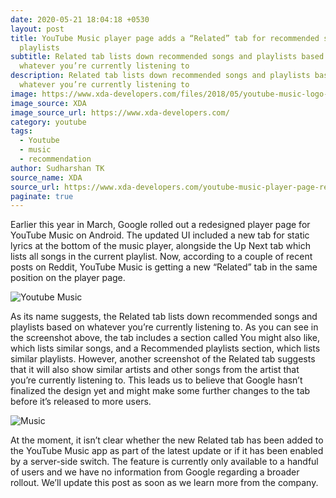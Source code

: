```yaml
---
date: 2020-05-21 18:04:18 +0530
layout: post
title: YouTube Music player page adds a “Related” tab for recommended songs and
  playlists
subtitle: Related tab lists down recommended songs and playlists based on
  whatever you’re currently listening to
description: Related tab lists down recommended songs and playlists based on
  whatever you’re currently listening to
image: https://www.xda-developers.com/files/2018/05/youtube-music-logo-1-810x298_c.png
image_source: XDA
image_source_url: https://www.xda-developers.com/
category: youtube
tags:
  - Youtube
  - music
  - recommendation
author: Sudharshan TK
source_name: XDA
source_url: https://www.xda-developers.com/youtube-music-player-page-related-tab-recommended-songs-playlists/
paginate: true
---
```

Earlier this year in March, Google rolled out a redesigned player page for YouTube Music on Android. The updated UI included a new tab for static lyrics at the bottom of the music player, alongside the Up Next tab which lists all songs in the current playlist. Now, according to a couple of recent posts on Reddit, YouTube Music is getting a new “Related” tab in the same position on the player page.

![Youtube Music](https://www.xda-developers.com/files/2020/05/YouTube-Music-Related-tab-975x1024.jpg)

As its name suggests, the Related tab lists down recommended songs and playlists based on whatever you’re currently listening to. As you can see in the screenshot above, the tab includes a section called You might also like, which lists similar songs, and a Recommended playlists section, which lists similar playlists. However, another screenshot of the Related tab suggests that it will also show similar artists and other songs from the artist that you’re currently listening to. This leads us to believe that Google hasn’t finalized the design yet and might make some further changes to the tab before it’s released to more users.

![Music](https://www.xda-developers.com/files/2020/05/YouTube-Music-Related-tab-2-576x1024.jpg)

At the moment, it isn’t clear whether the new Related tab has been added to the YouTube Music app as part of the latest update or if it has been enabled by a server-side switch. The feature is currently only available to a handful of users and we have no information from Google regarding a broader rollout. We’ll update this post as soon as we learn more from the company.
